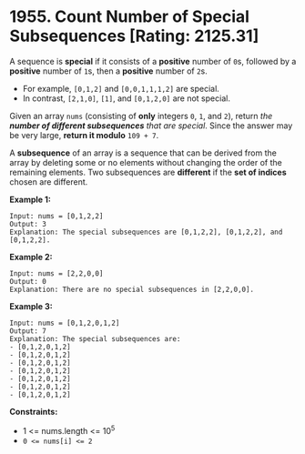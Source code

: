 # 1955. Count Number of Special Subsequences [Rating: 2125.31]

A sequence is **special** if it consists of a **positive** number of `0`s, followed by a **positive** number of `1`s, then a **positive** number of `2`s.

- For example, `[0,1,2]` and `[0,0,1,1,1,2]` are special.
- In contrast, `[2,1,0]`, `[1]`, and `[0,1,2,0]` are not special.

Given an array `nums` (consisting of **only** integers `0`, `1`, and `2`), return *the **number of different subsequences** that are special*. Since the answer may be very large, **return it modulo** `109 + 7`.

A **subsequence** of an array is a sequence that can be derived from the array by deleting some or no elements without changing the order of the remaining elements. Two subsequences are **different** if the **set of indices** chosen are different.

 

**Example 1:**

```
Input: nums = [0,1,2,2]
Output: 3
Explanation: The special subsequences are [0,1,2,2], [0,1,2,2], and [0,1,2,2].
```

**Example 2:**

```
Input: nums = [2,2,0,0]
Output: 0
Explanation: There are no special subsequences in [2,2,0,0].
```

**Example 3:**

```
Input: nums = [0,1,2,0,1,2]
Output: 7
Explanation: The special subsequences are:
- [0,1,2,0,1,2]
- [0,1,2,0,1,2]
- [0,1,2,0,1,2]
- [0,1,2,0,1,2]
- [0,1,2,0,1,2]
- [0,1,2,0,1,2]
- [0,1,2,0,1,2]
```

 

**Constraints:**

- 1 <= nums.length <= 10<sup>5</sup>
- `0 <= nums[i] <= 2`